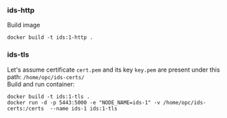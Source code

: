 ### ids-http
Build image

    docker build -t ids:1-http .
    

### ids-tls
Let's assume certificate `cert.pem` and its key `key.pem` are present under this path: `/home/opc/ids-certs/`  
Build and run container:


    docker build -t ids:1-tls . 
    docker run -d -p 5443:5000 -e "NODE_NAME=ids-1" -v /home/opc/ids-certs:/certs  --name ids-1 ids:1-tls

